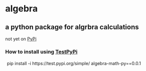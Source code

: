 # algebra
<h2>a python package for algrbra calculations</h2>
not yet on <a href="https://pypi.org/">PyPi</a><br/> 
<h3>How to install using <a href="https://test.pypi.org/">TestPyPi</a></h3>

<p style="padding: .2em .4em;
margin: 0;
background-color: var(--color-neutral-muted);
border-radius: 6px;">pip install -i https://test.pypi.org/simple/ algebra-math-py==0.0.1
</p>

